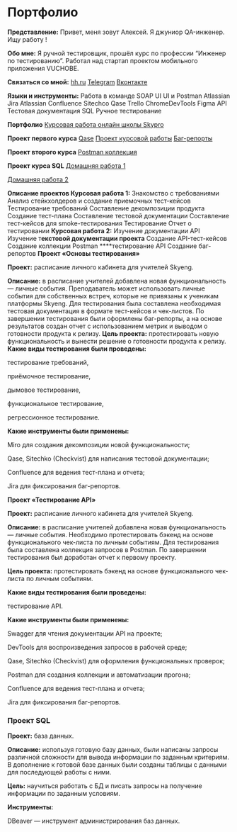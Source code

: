 # Портфолио

**Представление:**
Привет, меня зовут Алексей.
Я джуниор QA-инженер. Ищу работу !

**Обо мне:**
Я ручной тестировщик, прошёл курс по профессии “Инженер по тестированию”.
Работал над стартап проектом мобильного приложения VUCHOBE.

**Связаться со мной:**
[hh.ru](https://samara.hh.ru/applicant/resumes/view?resume=becd9784ff09d94d820039ed1f424b79627375)
[Telegram](https://t.me/Be11ex)
[Вконтакте](https://vk.com/id115208744)

**Языки и инструменты:**
Работа в команде
SOAP
UI
UI и Postman
Atlassian Jira
Atlassian Confluence
Sitechco
Qase
Trello
ChromeDevTools
Figma
API
Тестовая документация
SQL
Ручное тестирование

**Портфолио**
[Курсовая работа онлайн школы Skypro](https://testik1.atlassian.net/wiki/spaces/1/overview)

**Проект первого курса**
[Qase](https://app.qase.io/project/KK1?view=1)
[Проект курсовой работы](https://testik1.atlassian.net/wiki/spaces/1/overview)
[Баг-репорты](https://testik1.atlassian.net/wiki/spaces/1/pages/622593)

**Проект второго курса**
[Postman коллекция](https://drive.google.com/file/d/1WXsCvUFezvFjzsTLUzCbCh0RzE4ZqgbM/view?usp=sharing)

**Проект курса SQL**
[Домашняя работа 1](https://docs.google.com/document/d/1olGnVnFma3DWZQz87lrsDjWAm3hHkORoyfQlIRN83xo/edit#heading=h.8vdigwn22n1c)

[Домашняя работа 2](https://docs.google.com/document/d/1YWImyBEhC4inqP7nrMxxzFITCFAcJmgt8AINRO8CN7Q/edit)

**Описание проектов
Курсовая работа 1:**
Знакомство с требованиями
Анализ стейкхолдеров и создание приемочных тест-кейсов
Тестирование требований
Составление декомпозиции продукта
Создание тест-плана
Составление тестовой документации
Составление тест-кейсов для smoke-тестирования
Тестирование
Отчет о тестировании
**Курсовая работа 2:**
Изучение документации API
Изучение т**екстовой документации проекта**
Создание API-тест-кейсов
Создание коллекции Postman
****тестирование API
Создание баг-репортов
**Проект «Основы тестирования»**

**Проект:** расписание личного кабинета для учителей Skyeng.

**Описание:** в расписание учителей добавлена новая функциональность — личные события. Преподаватель может использовать личные события для собственных встреч, которые не привязаны к ученикам платформы Skyeng. Для тестирования была составлена необходимая тестовая документация в формате тест-кейсов и чек-листов. По завершении тестирования были оформлены баг-репорты, а на основе результатов создан отчет с использованием метрик и выводом о готовности продукта к релизу.
**Цель проекта:** протестировать новую функциональность и вынести решение о готовности продукта к релизу.
**Какие виды тестирования были проведены:**

тестирование требований,

приёмочное тестирование,

дымовое тестирование,

функциональное тестирование,

регрессионное тестирование.

**Какие инструменты были применены:**

Miro для создания декомпозиции новой функциональности;

Qase, Sitechko (Checkvist) для написания тестовой документации;

Confluence для ведения тест-плана и отчета;

Jira для фиксирования баг-репортов.

**Проект «Тестирование API»**

**Проект:** расписание личного кабинета для учителей Skyeng.

**Описание:** в расписание учителей добавлена новая функциональность — личные события. Необходимо протестировать бэкенд на основе функционального чек-листа по личным событиям. Для тестирования была составлена коллекция запросов в Postman. По завершении тестирования был доработан отчет к первому проекту.

**Цель проекта:** протестировать бэкенд на основе функционального чек-листа по личным событиям.

**Какие виды тестирования были проведены:**

тестирование API.

**Какие инструменты были применены:**

Swagger для чтения документации API на проекте;

DevTools для воспроизведения запросов в рабочей среде;

Qase, Sitechko (Checkvist) для оформления функциональных проверок;

Postman для создания коллекции и автоматизации прогона;

Confluence для ведения тест-плана и отчета;

Jira для фиксирования баг-репортов.

### **Проект SQL**

**Проект:** база данных.

**Описание:** используя готовую базу данных, были написаны запросы различной сложности для вывода информации по заданным критериям. В дополнение к готовой базе данных были созданы таблицы с данными для последующей работы с ними.

**Цель:** научиться работать с БД и писать запросы на получение информации по заданным условиям.

**Инструменты:**

DBeaver — инструмент администрирования баз данных.
